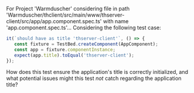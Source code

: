 For Project 'Warmduscher' considering file in path 'Warmduscher/thclient/src/main/www/thserver-client/src/app/app.component.spec.ts' with name 'app.component.spec.ts'... 
Considering the following test case:

```typescript
it(`should have as title 'thserver-client'`, () => {
   const fixture = TestBed.createComponent(AppComponent);
   const app = fixture.componentInstance;
   expect(app.title).toEqual('thserver-client');
});
```

How does this test ensure the application's title is correctly initialized, and what potential issues might this test *not* catch regarding the application title?